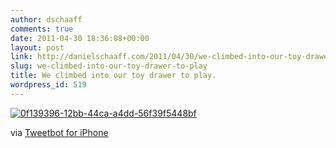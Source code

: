 ```yaml
---
author: dschaaff
comments: true
date: 2011-04-30 18:36:08+00:00
layout: post
link: http://danielschaaff.com/2011/04/30/we-climbed-into-our-toy-drawer-to-play/
slug: we-climbed-into-our-toy-drawer-to-play
title: We climbed into our toy drawer to play.
wordpress_id: 519
---
```


[![0f139396-12bb-44ca-a4dd-56f39f5448bf](http://posterous.com/getfile/files.posterous.com/danielschaaff/jrcakdfaCqAGJjujhelhfkxxfBFCpEAdDtGHzsBydmalfxJeGgdCEDjHFwvy/0F139396-12BB-44CA-A4DD-56F39F5448BF.jpeg.scaled500.jpg)](http://posterous.com/getfile/files.posterous.com/danielschaaff/jrcakdfaCqAGJjujhelhfkxxfBFCpEAdDtGHzsBydmalfxJeGgdCEDjHFwvy/0F139396-12BB-44CA-A4DD-56F39F5448BF.jpeg.scaled1000.jpg)

  

via [Tweetbot for iPhone](http://tapbots.com/tweetbot)
